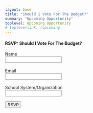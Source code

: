```yaml
---
layout: base
title: "Should I Vote For The Budget?"
summary: "Upcoming Opportunity"
toplevel: Upcoming Opportunity
# toplevellink: /upcoming
---
```


<h4>RSVP: Should I Vote For The Budget?</h4>
<form action="https://formspree.io/f/xayzdydv" method="POST"> 
  Name<br/><input type="text" value="" name="name"><br/><br/>
  Email<br/><input type="text" value="" name="email"><br/><br/>
  School System/Organization<br/><input type="text" value="" name="message"><br/><br/>
  <button type="submit">RSVP</button> 
  <input type="hidden" value="esb.com upcoming opportunity" name="form">
</form>
